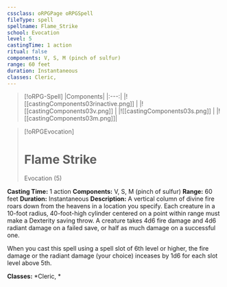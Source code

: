 ```yaml
---
cssclass: oRPGPage oRPGSpell
fileType: spell
spellname: Flame_Strike
school: Evocation
level: 5
castingTime: 1 action
ritual: false
components: V, S, M (pinch of sulfur)
range: 60 feet
duration: Instantaneous
classes: Cleric,
---
```

> [!oRPG-Spell]
> |Components|
> |:---:|
> |![[castingComponents03rinactive.png]] |
> |![[castingComponents03v.png]] |
> |![[castingComponents03s.png]] |
> |![[castingComponents03m.png]]|

> [!oRPGEvocation]
>#  Flame Strike
> Evocation  (5)

**Casting Time:** 1 action
**Components:** V, S, M (pinch of sulfur)
**Range:** 60 feet
**Duration:**  Instantaneous
**Description:**
A vertical column of divine fire roars down from the heavens in a location you specify. Each creature in a 10-foot radius, 40-foot-high cylinder centered on a point within range must make a Dexterity saving throw. A creature takes 4d6 fire damage and 4d6 radiant damage on a failed save, or half as much damage on a successful one.

When you cast this spell using a spell slot of 6th level or higher, the fire damage or the radiant damage (your choice) inceases by 1d6 for each slot level above 5th.

**Classes:**  *Cleric, *


